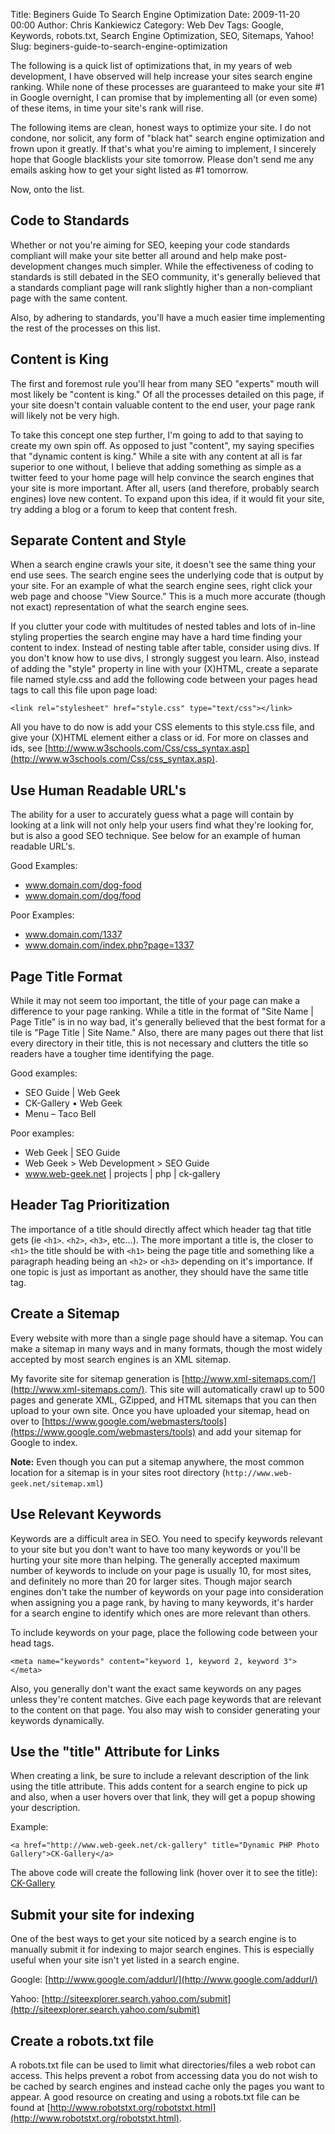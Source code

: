 Title: Beginers Guide To Search Engine Optimization
Date: 2009-11-20 00:00
Author: Chris Kankiewicz
Category: Web Dev
Tags: Google, Keywords, robots.txt, Search Engine Optimization, SEO, Sitemaps, Yahoo!
Slug: beginers-guide-to-search-engine-optimization

The following is a quick list of optimizations that, in my years of web
development, I have observed will help increase your sites search engine
ranking. While none of these processes are guaranteed to make your site #1 in
Google overnight, I can promise that by implementing all (or even some) of these
items, in time your site's rank will rise.

The following items are clean, honest ways to optimize your site. I do not
condone, nor solicit, any form of "black hat" search engine optimization and
frown upon it greatly. If that's what you're aiming to implement, I sincerely
hope that Google blacklists your site tomorrow. Please don't send me any emails
asking how to get your sight listed as #1 tomorrow.

Now, onto the list.

## Code to Standards

Whether or not you're aiming for SEO, keeping your code standards compliant will
make your site better all around and help make post-development changes much
simpler. While the effectiveness of coding to standards is still debated in the
SEO community, it's generally believed that a standards compliant page will rank
slightly higher than a non-compliant page with the same content.

Also, by adhering to standards, you'll have a much easier time implementing the
rest of the processes on this list.

## Content is King

The first and foremost rule you'll hear from many SEO "experts" mouth will most
likely be "content is king." Of all the processes detailed on this page, if your
site doesn't contain valuable content to the end user, your page rank will
likely not be very high.

To take this concept one step further, I'm going to add to that saying to create
my own spin off. As opposed to just "content", my saying specifies that "dynamic
content is king." While a site with any content at all is far superior to one
without, I believe that adding something as simple as a twitter feed to your
home page will help convince the search engines that your site is more
important. After all, users (and therefore, probably search engines) love new
content. To expand upon this idea, if it would fit your site, try adding a blog
or a forum to keep that content fresh.

## Separate Content and Style

When a search engine crawls your site, it doesn't see the same thing your end
use sees. The search engine sees the underlying code that is output by your
site. For an example of what the search engine sees, right click your web page
and choose "View Source." This is a much more accurate (though not exact)
representation of what the search engine sees.

If you clutter your code with multitudes of nested tables and lots of in-line
styling properties the search engine may have a hard time finding your content
to index. Instead of nesting table after table, consider using divs. If you
don't know how to use divs, I strongly suggest you learn. Also, instead of
adding the "style" property in line with your (X)HTML, create a separate file
named style.css and add the following code between your pages head tags to call
this file upon page load:

    <link rel="stylesheet" href="style.css" type="text/css"></link>

All you have to do now is add your CSS elements to this style.css file, and give
your (X)HTML element either a class or id. For more on classes and ids, see 
[http://www.w3schools.com/Css/css_syntax.asp](http://www.w3schools.com/Css/css_syntax.asp).

## Use Human Readable URL's

The ability for a user to accurately guess what a page will contain by looking
at a link will not only help your users find what they're looking for, but is
also a good SEO technique. See below for an example of human readable URL's.

Good Examples:

  * www.domain.com/dog-food  
  * www.domain.com/dog/food

Poor Examples:

  * www.domain.com/1337  
  * www.domain.com/index.php?page=1337

## Page Title Format

While it may not seem too important, the title of your page can make a
difference to your page ranking. While a title in the format of "Site Name |
Page Title" is in no way bad, it's generally believed that the best format for a
tile is "Page Title | Site Name." Also, there are many pages out there that list
every directory in their title, this is not necessary and clutters the title so
readers have a tougher time identifying the page.

Good examples:

  * SEO Guide | Web Geek  
  * CK-Gallery • Web Geek  
  * Menu – Taco Bell

Poor examples:

  * Web Geek | SEO Guide  
  * Web Geek > Web Development > SEO Guide  
  * www.web-geek.net | projects | php | ck-gallery

## Header Tag Prioritization

The importance of a title should directly affect which header tag that title
gets (ie `<h1>`. `<h2>`, `<h3>`, etc...).  The more important a title is, the
closer to `<h1>` the title should be with `<h1>` being the page title and
something like a paragraph heading being an `<h2>` or `<h3>` depending on it's
importance.  If one topic is just as important as another, they should have the
same title tag.

## Create a Sitemap

Every website with more than a single page should have a sitemap. You can make a
sitemap in many ways and in many formats, though the most widely accepted by
most search engines is an XML sitemap.

My favorite site for sitemap generation is
[http://www.xml-sitemaps.com/](http://www.xml-sitemaps.com/). This site will
automatically crawl up to 500 pages and generate XML, GZipped, and HTML sitemaps
that you can then upload to your own site. Once you have uploaded your sitemap,
head on over to
[https://www.google.com/webmasters/tools](https://www.google.com/webmasters/tools)
and add your sitemap for Google to index.

**Note:** Even though you can put a sitemap anywhere, the most common location
for a sitemap is in your sites root directory
(`http://www.web-geek.net/sitemap.xml`)

## Use Relevant Keywords

Keywords are a difficult area in SEO. You need to specify keywords relevant to
your site but you don't want to have too many keywords or you'll be hurting your
site more than helping. The generally accepted maximum number of keywords to
include on your page is usually 10, for most sites, and definitely no more than
20 for larger sites. Though major search engines don't take the number of
keywords on your page into consideration when assigning you a page rank, by
having to many keywords, it's harder for a search engine to identify which ones
are more relevant than others.

To include keywords on your page, place the following code between your head
tags.

    <meta name="keywords" content="keyword 1, keyword 2, keyword 3"></meta>

Also, you generally don't want the exact same keywords on any pages unless
they're content matches. Give each page keywords that are relevant to the
content on that page. You also may wish to consider generating your keywords
dynamically.

## Use the "title" Attribute for Links

When creating a link, be sure to include a relevant description of the link
using the title attribute. This adds content for a search engine to pick up and
also, when a user hovers over that link, they will get a popup showing your
description.

Example:

    <a href="http://www.web-geek.net/ck-gallery" title="Dynamic PHP Photo Gallery">CK-Gallery</a>

The above code will create the following link (hover over it to see the title):
[CK-Gallery](http://www.web-geek.net/ck-gallery "Dynamic PHP Photo Gallery")

## Submit your site for indexing

One of the best ways to get your site noticed by a search engine is to manually
submit it for indexing to major search engines. This is especially useful when
your site isn't yet listed in a search engine.

Google: [http://www.google.com/addurl/](http://www.google.com/addurl/)

Yahoo:
[http://siteexplorer.search.yahoo.com/submit](http://siteexplorer.search.yahoo.com/submit)

## Create a robots.txt file

A robots.txt file can be used to limit what directories/files a web robot can
access. This helps prevent a robot from accessing data you do not wish to be
cached by search engines and instead cache only the pages you want to appear. A
good resource on creating and using a robots.txt file can be found at
[http://www.robotstxt.org/robotstxt.html](http://www.robotstxt.org/robotstxt.html).
